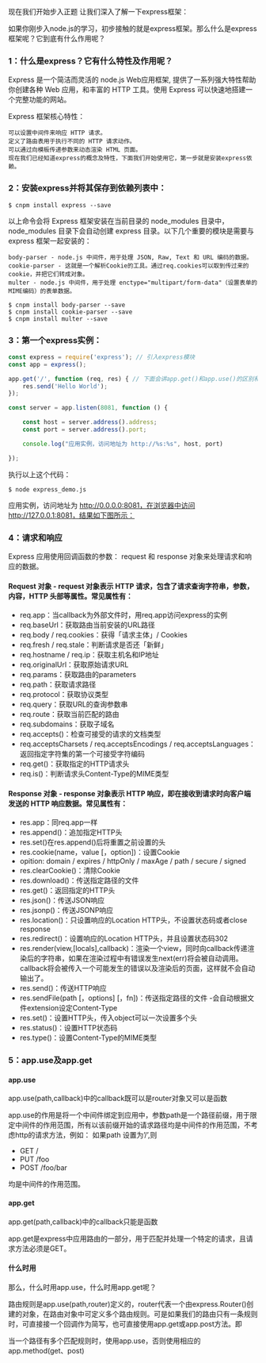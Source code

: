 
现在我们开始步入正题 让我们深入了解一下express框架：

如果你刚步入node.js的学习，初步接触的就是express框架。那么什么是express框架呢？它到底有什么作用呢？

### 1：什么是express？它有什么特性及作用呢？

Express 是一个简洁而灵活的 node.js Web应用框架, 提供了一系列强大特性帮助你创建各种 Web 应用，和丰富的 HTTP 工具。使用 Express 可以快速地搭建一个完整功能的网站。

Express 框架核心特性：

    可以设置中间件来响应 HTTP 请求。
    定义了路由表用于执行不同的 HTTP 请求动作。
    可以通过向模板传递参数来动态渲染 HTML 页面。
    现在我们已经知道express的概念及特性，下面我们开始使用它，第一步就是安装express依赖。

### 2：安装express并将其保存到依赖列表中：

    $ cnpm install express --save
    
以上命令会将 Express 框架安装在当前目录的 node_modules 目录中， node_modules 目录下会自动创建 express 目录。以下几个重要的模块是需要与 express 框架一起安装的：

    body-parser - node.js 中间件，用于处理 JSON, Raw, Text 和 URL 编码的数据。
    cookie-parser - 这就是一个解析Cookie的工具。通过req.cookies可以取到传过来的cookie，并把它们转成对象。
    multer - node.js 中间件，用于处理 enctype="multipart/form-data"（设置表单的MIME编码）的表单数据。

    $ cnpm install body-parser --save
    $ cnpm install cookie-parser --save
    $ cnpm install multer --save
    
### 3：第一个express实例：

```javascript
const express = require('express'); // 引入express模块
const app = express();

app.get('/', function (req, res) { // 下面会讲app.get()和app.use()的区别和用法
    res.send('Hello World');
});

const server = app.listen(8081, function () {

    const host = server.address().address;
    const port = server.address().port;

    console.log("应用实例，访问地址为 http://%s:%s", host, port)

});
```

执行以上这个代码：

    $ node express_demo.js 

应用实例，访问地址为 http://0.0.0.0:8081，在浏览器中访问 http://127.0.0.1:8081，结果如下图所示：

### 4：请求和响应

Express 应用使用回调函数的参数： request 和 response 对象来处理请求和响应的数据。

#### Request 对象 - request 对象表示 HTTP 请求，包含了请求查询字符串，参数，内容，HTTP 头部等属性。常见属性有：

- req.app：当callback为外部文件时，用req.app访问express的实例
- req.baseUrl：获取路由当前安装的URL路径
- req.body / req.cookies：获得「请求主体」/ Cookies
- req.fresh / req.stale：判断请求是否还「新鲜」
- req.hostname / req.ip：获取主机名和IP地址
- req.originalUrl：获取原始请求URL
- req.params：获取路由的parameters
- req.path：获取请求路径
- req.protocol：获取协议类型
- req.query：获取URL的查询参数串
- req.route：获取当前匹配的路由
- req.subdomains：获取子域名
- req.accepts()：检查可接受的请求的文档类型
- req.acceptsCharsets / req.acceptsEncodings / req.acceptsLanguages：返回指定字符集的第一个可接受字符编码
- req.get()：获取指定的HTTP请求头
- req.is()：判断请求头Content-Type的MIME类型

#### Response 对象 - response 对象表示 HTTP 响应，即在接收到请求时向客户端发送的 HTTP 响应数据。常见属性有：

- res.app：同req.app一样
- res.append()：追加指定HTTP头
- res.set()在res.append()后将重置之前设置的头
- res.cookie(name，value [，option])：设置Cookie
- opition: domain / expires / httpOnly / maxAge / path / secure / signed
- res.clearCookie()：清除Cookie
- res.download()：传送指定路径的文件
- res.get()：返回指定的HTTP头
- res.json()：传送JSON响应
- res.jsonp()：传送JSONP响应
- res.location()：只设置响应的Location HTTP头，不设置状态码或者close response
- res.redirect()：设置响应的Location HTTP头，并且设置状态码302
- res.render(view,[locals],callback)：渲染一个view，同时向callback传递渲染后的字符串，如果在渲染过程中有错误发生next(err)将会被自动调用。callback将会被传入一个可能发生的错误以及渲染后的页面，这样就不会自动输出了。
- res.send()：传送HTTP响应
- res.sendFile(path [，options] [，fn])：传送指定路径的文件 -会自动根据文件extension设定Content-Type
- res.set()：设置HTTP头，传入object可以一次设置多个头
- res.status()：设置HTTP状态码
- res.type()：设置Content-Type的MIME类型
 
 ### 5：app.use及app.get

#### app.use

app.use(path,callback)中的callback既可以是router对象又可以是函数

app.use的作用是将一个中间件绑定到应用中，参数path是一个路径前缀，用于限定中间件的作用范围，所有以该前缀开始的请求路径均是中间件的作用范围，不考虑http的请求方法，例如：
如果path 设置为’/’,则

- GET /
- PUT /foo
- POST /foo/bar

均是中间件的作用范围。

#### app.get

app.get(path,callback)中的callback只能是函数

app.get是express中应用路由的一部分，用于匹配并处理一个特定的请求，且请求方法必须是GET。

#### 什么时用

那么，什么时用app.use，什么时用app.get呢？

路由规则是app.use(path,router)定义的，router代表一个由express.Router()创建的对象，在路由对象中可定义多个路由规则。可是如果我们的路由只有一条规则时，可直接接一个回调作为简写，也可直接使用app.get或app.post方法。即

当一个路径有多个匹配规则时，使用app.use，否则使用相应的app.method(get、post)


